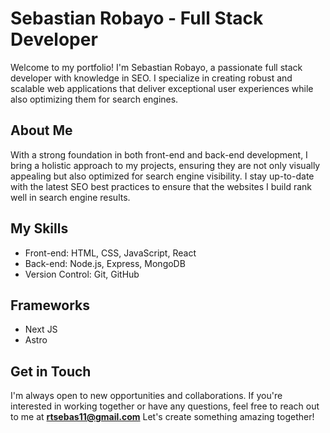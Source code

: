 # Sebastian Robayo - Full Stack Developer
Welcome to my portfolio! I'm Sebastian Robayo, a passionate full stack developer with knowledge in SEO. I specialize in creating robust and scalable web applications that deliver exceptional user experiences while also optimizing them for search engines.

## About Me

With a strong foundation in both front-end and back-end development, I bring a holistic approach to my projects, ensuring they are not only visually appealing but also optimized for search engine visibility. I stay up-to-date with the latest SEO best practices to ensure that the websites I build rank well in search engine results.

## My Skills

- Front-end: HTML, CSS, JavaScript, React
- Back-end: Node.js, Express, MongoDB
- Version Control: Git, GitHub

## Frameworks 
- Next JS
- Astro

## Get in Touch

I'm always open to new opportunities and collaborations. If you're interested in working together or have any questions, feel free to reach out to me at **rtsebas11@gmail.com** Let's create something amazing together!